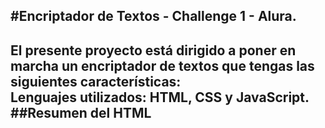 #Encriptador de Textos - Challenge 1 - Alura. 
------------------------------------------------------------------------
El presente proyecto está dirigido a poner en marcha un encriptador de textos que tengas las siguientes características:  
Lenguajes utilizados: 
HTML, CSS y JavaScript. 
##Resumen del HTML
-----------------------------------------------------------------------


